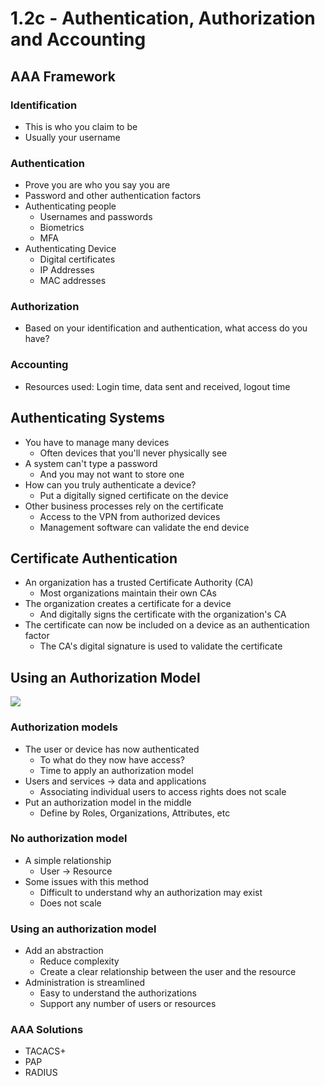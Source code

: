 # 1.2c - Authentication, Authorization and Accounting
## AAA Framework
### Identification
- This is who you claim to be
- Usually your username
### Authentication
- Prove you are who you say you are
- Password and other authentication factors
- Authenticating people
	- Usernames and passwords
	- Biometrics
	- MFA
- Authenticating Device
	- Digital certificates
	- IP Addresses
	- MAC addresses
### Authorization
- Based on your identification and authentication, what access do you have?
### Accounting
- Resources used: Login time, data sent and received, logout time
## Authenticating Systems
- You have to manage many devices
	- Often devices that you'll never physically see
- A system can't type a password
	- And you may not want to store one
- How can you truly authenticate a device?
	- Put a digitally signed certificate on the device
- Other business processes rely on the certificate
	- Access to the VPN from authorized devices
	- Management software can validate the end device
## Certificate Authentication
 - An organization has a trusted Certificate Authority (CA)
	 - Most organizations maintain their own CAs
- The organization creates a certificate for a device
	- And digitally signs the certificate with the organization's CA
- The certificate can now be included on a device as an authentication factor
	- The CA's digital signature is used to validate the certificate
## Using an Authorization Model
![](Pasted%20image%2020240905132545.png)
### Authorization models
- The user or device has now authenticated
	- To what do they now have access?
	- Time to apply an authorization model
- Users and services -> data and applications
	- Associating individual users to access rights does not scale
- Put an authorization model in the middle
	- Define by Roles, Organizations, Attributes, etc
### No authorization model
- A simple relationship
	- User -> Resource
- Some issues with this method
	- Difficult to understand why an authorization may exist
	- Does not scale
### Using an authorization model
- Add an abstraction
	- Reduce complexity
	- Create a clear relationship between the user and the resource
- Administration is streamlined
	- Easy to understand the authorizations
	- Support any number of users or resources
### AAA Solutions
- TACACS+
- PAP
- RADIUS
